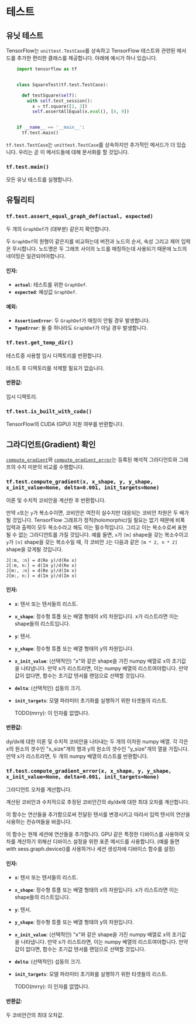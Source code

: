# 테스트

## 유닛 테스트

TensorFlow는 `unittest.TestCase`를 상속하고 TensorFlow 테스트와 관련된 메서드를 추가한 편리한 클래스를 제공합니다. 아래에 예시가 하나 있습니다.

```python
    import tensorflow as tf


    class SquareTest(tf.test.TestCase):

      def testSquare(self):
        with self.test_session():
          x = tf.square([2, 3])
          self.assertAllEqual(x.eval(), [4, 9])


    if __name__ == '__main__':
      tf.test.main()
```

`tf.test.TestCase`는 `unittest.TestCase`를 상속하지만 추가적인 메서드가 더 있습니다. 우리는 곧 이 메서드들에 대해 문서화를 할 것입니다.

### `tf.test.main()` <a id="main"></a>

모든 유닛 테스트를 실행합니다.

## 유틸리티

### `tf.test.assert_equal_graph_def(actual, expected)` <a id="assert_equal_graph_def"></a>

두 개의 `GraphDef`가 \(대부분\) 같은지 확인합니다.

두 `GraphDef`의 원형이 같은지를 비교하는데 버전과 노드의 순서, 속성 그리고 제어 입력은 무시합니다. 노드명은 두 그래프 사이의 노드를 매칭하는데 사용되기 때문에 노드의 네이밍은 일관되어야합니다.

#### 인자:

* **`actual`**: 테스트를 위한 `GraphDef`.
* **`expected`**: 예상값 `GraphDef`.

#### 예외:

* **`AssertionError`**: 두 `GraphDef`가 매칭이 안될 경우 발생합니다.
* **`TypeError`**: 둘 중 하나라도 `GraphDef`가 아닐 경우 발생합니다.

### `tf.test.get_temp_dir()` <a id="get_temp_dir"></a>

테스트중 사용할 임시 디렉토리를 반환합니다.

테스트 후 디렉토리를 삭제할 필요가 없습니다.

#### 반환값:

임시 디렉토리.

### `tf.test.is_built_with_cuda()` <a id="is_built_with_cuda"></a>

TensorFlow의 CUDA \(GPU\) 지원 여부를 반환합니다.

## 그라디언트\(Gradient\) 확인

[`compute_gradient`](test.md#compute_gradient)와 [`compute_gradient_error`](test.md#compute_gradient_error)는 등록된 해석적 그라디언트와 그래프의 수치 미분의 비교를 수행합니다.

### `tf.test.compute_gradient(x, x_shape, y, y_shape, x_init_value=None, delta=0.001, init_targets=None)` <a id="compute_gradient"></a>

이론 및 수치적 코비안을 계산한 후 반환합니다.

만약 `x`또는 `y`가 복소수이면, 코비안은 여전히 실수지만 대응되는 코비안 차원은 두 배가 될 것입니다. TensorFlow 그래프가 정칙\(holomorphic\)일 필요는 없기 때문에 비록 입력과 출력이 모두 복소수라고 해도 이는 필수적입니다. 그리고 이는 복소수로써 표현될 수 없는 그라디언트를 가질 것입니다. 예를 들면, `x`가 `[m]` shape을 갖는 복소수이고 `y`가 `[n]` shape을 갖는 복소수일 때, 각 코비안 `J`는 다음과 같은 `[m * 2, n * 2]` shape을 갖게될 것입니다.

```text
J[:m, :n] = d(Re y)/d(Re x)
J[:m, n:] = d(Im y)/d(Re x)
J[m:, :n] = d(Re y)/d(Im x)
J[m:, n:] = d(Im y)/d(Im x)
```

#### 인자:

* **`x`**: 텐서 또는 텐서들의 리스트.
* **`x_shape`**: 정수형 튜플 또는 배열 형태의 x의 차원입니다. x가 리스트라면 이는 shape들의 리스트입니다.
* **`y`**: 텐서.
* **`y_shape`**: 정수형 튜플 또는 배열 형태의 y의 차원입니다.
* **`x_init_value`**: \(선택적인\) "x"와 같은 shape을 가진 numpy 배열로 x의 초기값을 나타냅니다. 만약 x가 리스트라면, 이는 numpy 배열의 리스트여야합니다. 만약 값이 없다면, 함수는 초기값 텐서를 랜덤으로 선택할 것입니다.
* **`delta`**: \(선택적인\) 섭동의 크기.
* **`init_targets`**: 모델 파라미터 초기화를 실행하기 위한 타겟들의 리스트.

   TODO\(mrry\): 이 인자를 없앱니다.

#### 반환값:

dy/dx에 대한 이론 및 수치적 코비안을 나타내는 두 개의 이차원 numpy 배열. 각 각은 x의 원소의 갯수인 "x\_size"개의 행과 y의 원소의 갯수인 "y\_size"개의 열을 가집니다. 만약 x가 리스트라면, 두 개의 numpy 배열의 리스트를 반환합니다.

### `tf.test.compute_gradient_error(x, x_shape, y, y_shape, x_init_value=None, delta=0.001, init_targets=None)` <a id="compute_gradient_error"></a>

그라디언트 오차를 계산합니다.

계산된 코비안과 수치적으로 추정된 코비안간의 dy/dx에 대한 최대 오차를 계산합니다.

이 함수는 연산들을 추가함으로써 전달된 텐서를 변경시키고 따라서 입력 텐서의 연산을 사용하는 컨슈머들을 바꿉니다.

이 함수는 현재 세션에 연산들을 추가합니다. GPU 같은 특정한 디바이스를 사용하여 오차를 계산하기 위해선 디바이스 설정을 위한 표준 메서드를 사용합니다. \(예를 들면 with sess.graph.device\(\)를 사용하거나 세션 생성자에 디바이스 함수를 설정\)

#### 인자:

* **`x`**: 텐서 또는 텐서들의 리스트.
* **`x_shape`**: 정수형 튜플 또는 배열 형태의 x의 차원입니다. x가 리스트라면 이는 shape들의 리스트입니다.
* **`y`**: 텐서.
* **`y_shape`**: 정수형 튜플 또는 배열 형태의 y의 차원입니다.
* **`x_init_value`**: \(선택적인\) "x"와 같은 shape을 가진 numpy 배열로 x의 초기값을 나타냅니다. 만약 x가 리스트라면, 이는 numpy 배열의 리스트여야합니다. 만약 값이 없다면, 함수는 초기값 텐서를 랜덤으로 선택할 것입니다.
* **`delta`**: \(선택적인\) 섭동의 크기.
* **`init_targets`**: 모델 파라미터 초기화를 실행하기 위한 타겟들의 리스트.

   TODO\(mrry\): 이 인자를 없앱니다.

#### 반환값:

두 코비안간의 최대 오차값.

